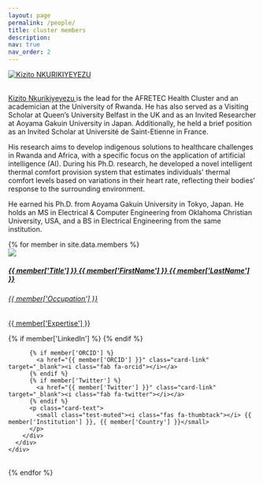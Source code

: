 ```yaml
---
layout: page
permalink: /people/
title: cluster members
description: 
nav: true
nav_order: 2
---
```

  <article>
          <div class="profile float-right">
            <a href="https://qiriro.com">
              <img
                class="img-fluid z-depth-1 rounded"
                src="{{site.url}}{{site.baseurl}}/assets/img/members/resized/Kizito_Nkurikiyeyezu.jpg"
                alt="Kizito NKURIKIYEYEZU"
              />
            </a>
             <br>
             <br>
            <div class="address">
              <p class="post">
                  <a href="mailto:kizito@duck.com" class="card-link"><i class="fas fa-envelope"></i></a>
<a href="https://rw.linkedin.com/in/qiriro" class="card-link" target="_blank"><i class="fab fa-linkedin"></i></a>
<a href="https://orcid.org/0000-0002-9128-7080" class="card-link" target="_blank"><i class="fab fa-orcid"></i></a>
<a href="https://twitter.com/qiriro_" class="card-link" target="_blank"><i class="fab fa-twitter"></i></a>

<!-- Add Google Scholar link -->

<a href="https://scholar.google.com/citations?user=88SFvqYAAAAJ&hl=en" class="card-link" target="_blank"><i class="ai ai-google-scholar"></i></a>

<!-- Add ResearchGate link -->

<a href="https://www.researchgate.net/profile/Kizito-Nkurikiyeyezu" class="card-link" target="_blank"><i class="ai ai-researchgate"></i></a>

<!-- Add Personal Website link -->

<a href="https://qiriro.com/" class="card-link" target="_blank"><i class="fas fa-globe"></i></a>
              </p>
            </div>
          </div>
          <div class="clearfix">
            <p>

<a href="https://qiriro.com">Kizito Nkurikiyeyezu </a> is the lead for the AFRETEC Health Cluster and an academician at the University of Rwanda. He has also served as a Visiting Scholar at Queen’s University Belfast in the UK and as an Invited Researcher at Aoyama Gakuin University in Japan. Additionally, he held a brief position as an Invited Scholar at Université de Saint-Etienne in France.

</p>
<p>
  His research aims to develop indigenous solutions to healthcare challenges in Rwanda and Africa, with a specific focus on the application of artificial intelligence (AI). During his Ph.D. research, he developed a novel intelligent thermal comfort provision system that estimates individuals' thermal comfort levels based on variations in their heart rate, reflecting their bodies' response to the surrounding environment.
</p>
<p>
  He earned his Ph.D. from Aoyama Gakuin University in Tokyo, Japan. He holds an MS in Electrical & Computer Engineering from Oklahoma Christian University, USA, and a BS in Electrical Engineering from the same institution.
</p>
          </div>
        </article>
{% for member in site.data.members %}
  <div class="card hoverable">
    <div class="row no-gutters">
      <div class="col-sm-4 col-md-3">
         <img class="card-img-top" src="{{site.url}}{{site.baseurl}}/assets/img/members/resized/{{member['Image']}}">
      </div>
      <div class="team col-sm-8 col-md-9">
        <div class="card-body">
          <a href="{{ member['Website']}}">
            <h5 class="card-title">{{ member['Title'] }} {{ member['FirstName'] }} {{ member['LastName'] }}</h5>
            <h6 class="card-subtitle mb-2 text-muted">{{ member['Occupation'] }}</h6>
            <p class="card-text">{{ member['Expertise'] }}</p>
          </a>
          <a href="mailto:{{ member['Email'] }}" class="card-link"><i class="fas fa-envelope"></i></a>
          {% if member['LinkedIn'] %}
            <a href="{{ member['LinkedIn'] }}" class="card-link" target="_blank"><i class="fab fa-linkedin"></i></a>
          {% endif %}

          {% if member['ORCID'] %}
            <a href="{{ member['ORCID'] }}" class="card-link" target="_blank"><i class="fab fa-orcid"></i></a>
          {% endif %}
          {% if member['Twitter'] %}
            <a href="{{ member['Twitter'] }}" class="card-link" target="_blank"><i class="fab fa-twitter"></i></a>
          {% endif %}
          <p class="card-text">
            <small class="test-muted"><i class="fas fa-thumbtack"></i> {{ member['Institution'] }}, {{ member['Country'] }}</small>
          </p>
        </div>
      </div>
    </div>
  </div>
  <br>
{% endfor %}
